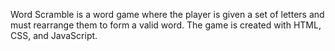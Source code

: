 Word Scramble
is a word game where the player is given a set of letters and must rearrange them to form a valid word. 
The game is created with HTML, CSS, and JavaScript.
